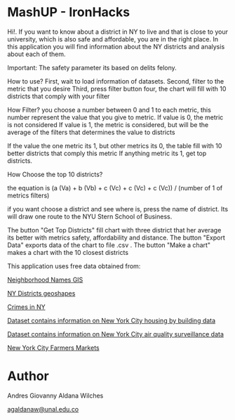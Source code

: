 # MashUP - IronHacks

Hi!. If you want to know about a district in NY to live and that is close to your university, which is also safe and affordable, you are in the right place. In this application you will find information about the NY districts and analysis about each of them.

Important: The safety parameter its based on delits felony.


How to use?
First, wait to load information of datasets.
Second, filter to the metric that you desire
Third, press filter button
four, the chart will fill with 10 districts that comply with your filter

How Filter?
you choose a number between 0 and 1 to each metric, this number
represent the value that you give to metric.
If value is 0, the metric is not considered
If value is 1, the metric is considered, but will be the average of the filters that determines the value to districts

If the value the one metric its 1, but other metrics its 0, the table fill with 10 better districts that comply this metric
If anything metric its 1, get top districts.

How Choose the top 10 districts?

the equation is (a (Va) + b (Vb) + c (Vc) + c (Vc) + c (Vc)) / (number of 1 of metrics filters)

if you want choose a district and see where is, press the name of district. Its will draw one route to the NYU Stern School of Business.

The button "Get Top Districts" fill chart with three district that her average its better with metrics safety, affordability and distance.
The button "Export Data" exports data of the chart to file .csv .
The button "Make a chart" makes a chart with the 10 closest districts

This application uses free data obtained from:

[Neighborhood Names GIS](https://catalog.data.gov/dataset/neighborhood-names-gis)

[NY Districts geoshapes](https://services5.arcgis.com/GfwWNkhOj9bNBqoJ/arcgis/rest/services/nycd/FeatureServer/0/query?where=1=1&outFields=*&outSR=4326&f=geojson)

[Crimes in NY](https://data.cityofnewyork.us/Public-Safety/NYPD-Complaint-Data-Historic/qgea-i56i/data)

[Dataset contains information on New York City housing by building data](https://catalog.data.gov/dataset/housing-new-york-units-by-building)

[Dataset contains information on New York City air quality surveillance
 data](https://catalog.data.gov/dataset/air-quality-ef520)

 [New York City Farmers Markets](https://catalog.data.gov/dataset/new-york-city-farmers-markets-574c2)


# Author
Andres Giovanny Aldana Wilches

agaldanaw@unal.edu.co

